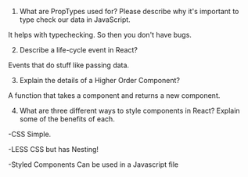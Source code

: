 1. What are PropTypes used for? Please describe why it's important to type check our data in JavaScript.

It helps with typechecking. So then you don't have bugs.

2. Describe a life-cycle event in React?

Events that do stuff like passing data.

3. Explain the details of a Higher Order Component?

A function that takes a component and returns a new component.

4. What are three different ways to style components in React? Explain some of the benefits of each.

-CSS
    Simple.

-LESS
    CSS but has Nesting!

-Styled Components
    Can be used in a Javascript file